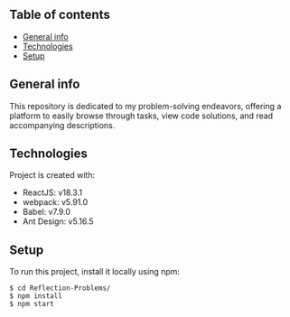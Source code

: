 ## Table of contents
* [General info](#general-info)
* [Technologies](#technologies)
* [Setup](#setup)

## General info
This repository is dedicated to my problem-solving endeavors, offering a platform to easily browse through tasks, view code solutions, and read accompanying descriptions.
	
## Technologies
Project is created with:
* ReactJS: v18.3.1
* webpack: v5.91.0
* Babel: v7.9.0
* Ant Design: v5.16.5
	
## Setup
To run this project, install it locally using npm:

```
$ cd Reflection-Problems/
$ npm install
$ npm start
```
